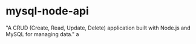 # mysql-node-api
"A CRUD (Create, Read, Update, Delete) application built with Node.js and MySQL for managing data."
a
